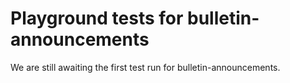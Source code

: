 # Playground tests for bulletin-announcements
We are still awaiting the first test run for bulletin-announcements.
